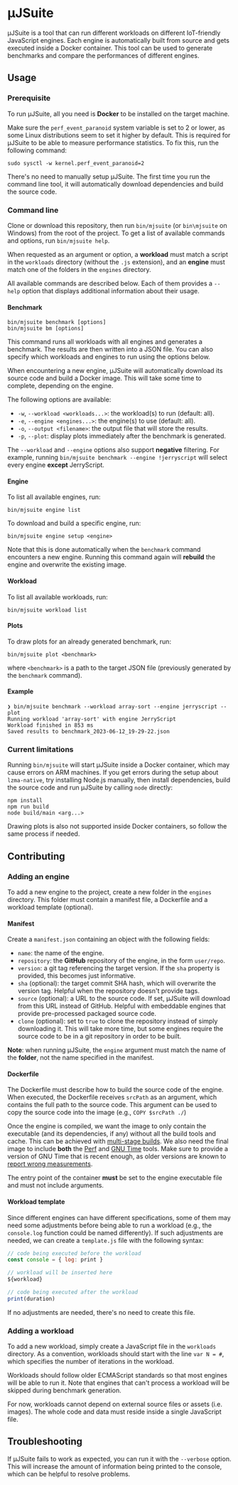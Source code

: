 # μJSuite

μJSuite is a tool that can run different workloads on different IoT-friendly JavaScript engines. Each engine is automatically built from source and gets executed inside a Docker container. This tool can be used to generate benchmarks and compare the performances of different engines.

## Usage

### Prerequisite

To run μJSuite, all you need is **Docker** to be installed on the target machine.

Make sure the `perf_event_paranoid` system variable is set to 2 or lower, as some Linux distributions seem to set it higher by default. This is required for μJSuite to be able to measure performance statistics. To fix this, run the following command:

```
sudo sysctl -w kernel.perf_event_paranoid=2
```

There's no need to manually setup μJSuite. The first time you run the command line tool, it will automatically download dependencies and build the source code.

### Command line

Clone or download this repository, then run `bin/mjsuite` (or `bin\mjsuite` on Windows) from the root of the project. To get a list of available commands and options, run `bin/mjsuite help`.

When requested as an argument or option, a **workload** must match a script in the `workloads` directory (without the `.js` extension), and an **engine** must match one of the folders in the `engines` directory.

All available commands are described below. Each of them provides a `--help` option that displays additional information about their usage.

#### Benchmark

```
bin/mjsuite benchmark [options]
bin/mjsuite bm [options]
```

This command runs all workloads with all engines and generates a benchmark. The results are then written into a JSON file. You can also specify which workloads and engines to run using the options below.

When encountering a new engine, μJSuite will automatically download its source code and build a Docker image. This will take some time to complete, depending on the engine.

The following options are available:

- `-w`, `--workload <workloads...>`: the workload(s) to run (default: all). 
- `-e`, `--engine <engines...>`: the engine(s) to use (default: all).
- `-o`, `--output <filename>`: the output file that will store the results.
- `-p`, `--plot`: display plots immediately after the benchmark is generated.

The `--workload` and `--engine` options also support **negative** filtering. For example, running `bin/mjsuite benchmark --engine !jerryscript` will select every engine **except** JerryScript.

#### Engine

To list all available engines, run:

```
bin/mjsuite engine list
```

To download and build a specific engine, run:

```
bin/mjsuite engine setup <engine>
```

Note that this is done automatically when the `benchmark` command encounters a new engine. Running this command again will **rebuild** the engine and overwrite the existing image.

#### Workload

To list all available workloads, run:

```
bin/mjsuite workload list
```

#### Plots

To draw plots for an already generated benchmark, run:

```
bin/mjsuite plot <benchmark>
```

where `<benchmark>` is a path to the target JSON file (previously generated by the `benchmark` command).

#### Example

```
❯ bin/mjsuite benchmark --workload array-sort --engine jerryscript --plot
Running workload 'array-sort' with engine JerryScript
Workload finished in 853 ms
Saved results to benchmark_2023-06-12_19-29-22.json
```

### Current limitations

Running `bin/mjsuite` will start μJSuite inside a Docker container, which may cause errors on ARM machines. If you get errors during the setup about `lzma-native`, try installing Node.js manually, then install dependencies, build the source code and run μJSuite by calling `node` directly:

```
npm install
npm run build
node build/main <arg...>
```

Drawing plots is also not supported inside Docker containers, so follow the same process if needed.

## Contributing

### Adding an engine

To add a new engine to the project, create a new folder in the `engines` directory. This folder must contain a manifest file, a Dockerfile and a workload template (optional).

#### Manifest

Create a `manifest.json` containing an object with the following fields:

- `name`: the name of the engine.
- `repository`: the **GitHub** repository of the engine, in the form `user/repo`.
- `version`: a git tag referencing the target version. If the `sha` property is provided, this becomes just informative.
- `sha` (optional): the target commit SHA hash, which will overwrite the version tag. Helpful when the repository doesn't provide tags.
- `source` (optional): a URL to the source code. If set, μJSuite will download from this URL instead of GitHub. Helpful with embeddable engines that provide pre-processed packaged source code.
- `clone` (optional): set to `true` to clone the repository instead of simply downloading it. This will take more time, but some engines require the source code to be in a git repository in order to be built.

**Note**: when running μJSuite, the `engine` argument must match the name of the **folder**, not the name specified in the manifest.

#### Dockerfile

The Dockerfile must describe how to build the source code of the engine. When executed, the Dockerfile receives `srcPath` as an argument, which contains the full path to the source code. This argument can be used to copy the source code into the image (e.g., `COPY $srcPath ./`)

Once the engine is compiled, we want the image to only contain the executable (and its dependencies, if any) without all the build tools and cache. This can be achieved with [multi-stage builds](https://docs.docker.com/build/building/multi-stage/). We also need the final image to include **both** the [Perf](https://perf.wiki.kernel.org/) and [GNU Time](https://www.gnu.org/software/time/) tools. Make sure to provide a version of GNU Time that is recent enough, as older versions are known to [report wrong measurements](https://bugzilla.redhat.com/show_bug.cgi?id=702826).

The entry point of the container **must** be set to the engine executable file and must not include arguments.

#### Workload template

Since different engines can have different specifications, some of them may need some adjustments before being able to run a workload (e.g., the `console.log` function could be named differently). If such adjustments are needed, we can create a `template.js` file with the following syntax:

```js
// code being executed before the workload
const console = { log: print }

// workload will be inserted here
${workload}

// code being executed after the workload
print(duration)
```

If no adjustments are needed, there's no need to create this file.

### Adding a workload

To add a new workload, simply create a JavaScript file in the `workloads` directory. As a convention, workloads should start with the line `var N = #`, which specifies the number of iterations in the workload.

Workloads should follow older ECMAScript standards so that most engines will be able to run it. Note that engines that can't process a workload will be skipped during benchmark generation.

For now, workloads cannot depend on external source files or assets (i.e. images). The whole code and data must reside inside a single JavaScript file.

## Troubleshooting

If μJSuite fails to work as expected, you can run it with the `--verbose` option. This will increase the amount of information being printed to the console, which can be helpful to resolve problems.

